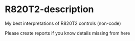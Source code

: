 # R820T2-description
My best interpretations of R820T2 controls (non-code)

Please create reports if you know details missing from here